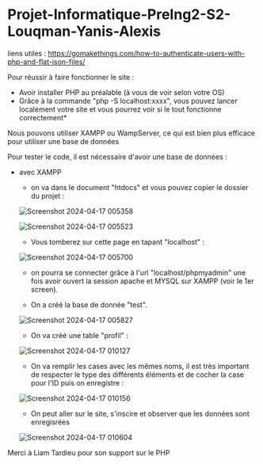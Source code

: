 # Projet-Informatique-PreIng2-S2-Louqman-Yanis-Alexis
liens utiles :
https://gomakethings.com/how-to-authenticate-users-with-php-and-flat-json-files/




Pour réussir à faire fonctionner le site :
- Avoir installer PHP au préalable (à vous de voir selon votre OS)
- Grâce à la commande "php -S localhost:xxxx", vous pouvez lancer localement votre site et vous pourrez voir si le tout fonctionne correctement*

Nous pouvons utiliser XAMPP ou WampServer, ce qui est bien plus efficace pour utiliser une base de données

Pour tester le code, il est nécessaire d'avoir une base de données :

- avec XAMPP
  - on va dans le document "htdocs" et vous pouvez copier le dossier du projet :
  
  ![Screenshot 2024-04-17 005358](https://github.com/TheLog7/Projet-Informatique-PreIng2-S2-Louqman-Yanis-Alexis/assets/130991034/fb3fe23c-8683-4ea9-88b3-7a1e72734f03)

  ![Screenshot 2024-04-17 005523](https://github.com/TheLog7/Projet-Informatique-PreIng2-S2-Louqman-Yanis-Alexis/assets/130991034/8a320bb0-3266-498b-ad9d-52b97903b705)
  
  - Vous tomberez sur cette page en tapant "localhost" :
  
  ![Screenshot 2024-04-17 005700](https://github.com/TheLog7/Projet-Informatique-PreIng2-S2-Louqman-Yanis-Alexis/assets/130991034/6518d94a-34cb-43ce-a752-4655d47c9b05)
  
  - on pourra se connecter grâce à l'url "localhost/phpmyadmin" une fois avoir ouvert la session apache et MYSQL sur XAMPP (voir le 1er screen).
  
  - On a créé la base de donnée "test".
  
  ![Screenshot 2024-04-17 005827](https://github.com/TheLog7/Projet-Informatique-PreIng2-S2-Louqman-Yanis-Alexis/assets/130991034/4296bf39-bb47-480b-8ef7-a6e6ecc54a7b)

  - On va créé une table "profil" :
  
  ![Screenshot 2024-04-17 010127](https://github.com/TheLog7/Projet-Informatique-PreIng2-S2-Louqman-Yanis-Alexis/assets/130991034/68801c93-11f2-4c77-8875-1d9f7a6322fd)

  - On va remplir les cases avec les mêmes noms, il est très important de respecter le type des différents éléments et de cocher la case pour l'ID puis on enregistre :
  
  ![Screenshot 2024-04-17 010156](https://github.com/TheLog7/Projet-Informatique-PreIng2-S2-Louqman-Yanis-Alexis/assets/130991034/92ab9b76-94d9-4071-a295-f1bd8d30894a)

  - On peut aller sur le site, s'inscire et observer que les données sont enregisrées

  ![Screenshot 2024-04-17 010604](https://github.com/TheLog7/Projet-Informatique-PreIng2-S2-Louqman-Yanis-Alexis/assets/130991034/b05df727-b26a-4f8a-9fff-63cb0fb7e522)

Merci à Liam Tardieu pour son support sur le PHP
